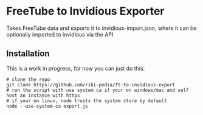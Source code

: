 # FreeTube to Invidious Exporter
Takes FreeTube data and exports it to invidious-import.json, where it can be optionally imported to invidious via the API
## Installation
This is a work in progress, for now you can just do this:
```
# clone the repo
git clone https://github.com/riki-pedia/ft-to-invidious-export 
# run the script with use system ca if your on windows/mac and self host an instance with https
# if your on linux, node trusts the system store by default
node --use-system-ca export.js
```
